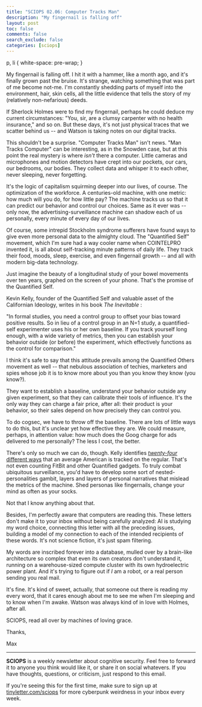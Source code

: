 ```yaml
---
title: "SCIOPS 02.06: Computer Tracks Man"
description: "My fingernail is falling off"
layout: post
toc: false
comments: false
search_exclude: false
categories: [sciops]
---
```




 p, li { white-space: pre-wrap; }
 

 My fingernail is falling off. I hit it with a hammer, like a month ago, and it's finally grown past the bruise. It's strange, watching something that was part of me become not-me. I'm constantly shedding parts of myself into the environment, hair, skin cells, all the little evidence that tells the story of my (relatively non-nefarious) deeds.
 







 If Sherlock Holmes were to find my fingernail, perhaps he could deduce my current circumstances: "You, sir, are a clumsy carpenter with no health insurance," and so on. But these days, it's not just physical traces that we scatter behind us -- and Watson is taking notes on our digital tracks.
 







 This shouldn't be a surprise. "Computer Tracks Man" isn't news. "Man Tracks Computer" can be interesting, as in the Snowden case, but at this point the real mystery is where
 *isn't* 
 there a computer. Little cameras and microphones and motion detectors have crept into our pockets, our cars, our bedrooms, our bodies. They collect data and whisper it to each other, never sleeping, never forgetting.
 







 It's the logic of capitalism squirming deeper into our lives, of course. The optimization of the workforce. A centuries-old machine, with one metric: how much will you do, for how little pay? The machine tracks us so that it can predict our behavior and control our choices. Same as it ever was -- only now, the advertising-surveillance machine can shadow each of us personally, every minute of every day of our lives.
 







 Of course, some intrepid Stockholm syndrome sufferers have found ways to give even more personal data to the almighty cloud. The "Quantified Self" movement, which I'm sure had a way cooler name when COINTELPRO invented it, is all about self-tracking minute patterns of daily life. They track their food, moods, sleep, exercise, and even fingernail growth -- and all with modern big-data technology.
   

  

 Just imagine the beauty of a longitudinal study of your bowel movements over ten years, graphed on the screen of your phone. That's the promise of the Quantified Self.
 







 Kevin Kelly, founder of the Quantified Self and valuable asset of the Californian Ideology, writes in his book
 *The Inevitable* 
 :
 







 "In formal studies, you need a control group to offset your bias toward positive results. So in lieu of a control group in an N=1 study, a quantified-self experimenter uses his or her own baseline. If you track yourself long enough, with a wide variety of metrics, then you can establish your behavior outside (or before) the experiment, which effectively functions as the control for comparison."
 







 I think it's safe to say that this attitude prevails among the Quantified Others movement as well -- that nebulous association of techies, marketers and spies whose job it is to know more about you than you know they know (you know?).
 







 They want to establish a baseline, understand your behavior outside any given experiment, so that they can calibrate their tools of influence. It's the only way they can charge a fair price, after all: their product is your behavior, so their sales depend on how precisely they can control you.
 







 To do cogsec, we have to throw off the baseline. There are lots of little ways to do this, but it's unclear yet how effective they are. We could measure, perhaps, in attention value: how much does the Goog charge for ads delivered to me personally? The less I cost, the better.
 







 There's only so much we can do, though. Kelly identifies
 [*twenty-four* 
 different ways](http://www.businessinsider.com/how-youre-tracked-on-a-regular-basis-2016-6) 
 that an average American is tracked on the regular. That's not even counting FitBit and other Quantified gadgets. To truly combat ubiquitous surveillance, you'd have to develop some sort of nested-personalities gambit, layers and layers of personal narratives that mislead the metrics of the machine. Shed personas like fingernails, change your mind as often as your socks.
 







 Not that I know anything about that.
 







 Besides, I'm perfectly aware that computers are reading this. These letters don't make it to your inbox without being carefully analyzed: AI is studying my word choice, connecting this letter with all the preceding issues, building a model of my connection to each of the intended recipients of these words. It's not science fiction, it's just spam filtering.
 







 My words are inscribed forever into a database, mulled over by a brain-like architecture so complex that even its own creators don't understand it, running on a warehouse-sized compute cluster with its own hydroelectric power plant. And it's trying to figure out if
 *I* 
 am a robot, or a real person sending you real mail.
 







 It's fine. It's kind of sweet, actually, that someone out there is reading my every word, that it cares enough about me to see me when I'm sleeping and to know when I'm awake. Watson was always kind of in love with Holmes, after all.
 







 SCIOPS, read all over by machines of loving grace.
 







 Thanks,
 



 Max
 






---



**SCIOPS** 
 is a weekly newsletter about cognitive security. Feel free to forward it to anyone you think would like it, or share it on social whatevers. If you have thoughts, questions, or criticism, just respond to this email.
   

  

 If you're seeing this for the first time, make sure to sign up at
 [tinyletter.com/sciops](https://tinyletter.com/sciops) 
 for more cyberpunk weirdness in your inbox every week.
 







